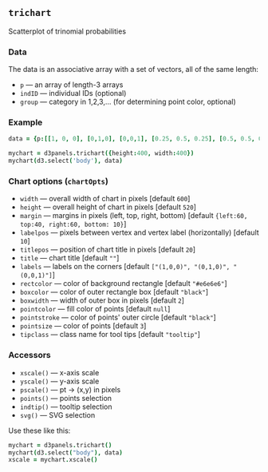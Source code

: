 ## `trichart`

Scatterplot of trinomial probabilities

### Data

The data is an associative array with a set of vectors, all of the same length:
- `p` &mdash; an array of length-3 arrays
- `indID` &mdash; individual IDs (optional)
- `group` &mdash; category in 1,2,3,... (for determining point color, optional)

### Example

```coffeescript
data = {p:[[1, 0, 0], [0,1,0], [0,0,1], [0.25, 0.5, 0.25], [0.5, 0.5, 0], [0.5, 0, 0.5], [0, 0.5, 0.5]]}

mychart = d3panels.trichart({height:400, width:400})
mychart(d3.select('body'), data)
```

### Chart options (`chartOpts`)

- `width` &mdash; overall width of chart in pixels \[default `600`\]
- `height` &mdash; overall height of chart in pixels \[default `520`\]
- `margin` &mdash; margins in pixels (left, top, right, bottom) \[default `{left:60, top:40, right:60, bottom: 10}`\]
- `labelpos` &mdash; pixels between vertex and vertex label (horizontally) \[default `10`\]
- `titlepos` &mdash; position of chart title in pixels \[default `20`\]
- `title` &mdash; chart title \[default `""`\]
- `labels` &mdash; labels on the corners \[default `["(1,0,0)", "(0,1,0)", "(0,0,1)"]`\]
- `rectcolor` &mdash; color of background rectangle \[default `"#e6e6e6"`\]
- `boxcolor` &mdash; color of outer rectangle box \[default `"black"`\]
- `boxwidth` &mdash; width of outer box in pixels \[default `2`\]
- `pointcolor` &mdash; fill color of points \[default `null`\]
- `pointstroke` &mdash; color of points' outer circle \[default `"black"`\]
- `pointsize` &mdash; color of points \[default `3`\]
- `tipclass` &mdash; class name for tool tips \[default `"tooltip"`\]


### Accessors

- `xscale()` &mdash; x-axis scale
- `yscale()` &mdash; y-axis scale
- `pscale()` &mdash; pt -> (x,y) in pixels
- `points()` &mdash; points selection
- `indtip()` &mdash; tooltip selection
- `svg()` &mdash; SVG selection

Use these like this:

```coffeescript
mychart = d3panels.trichart()
mychart(d3.select("body"), data)
xscale = mychart.xscale()
```

